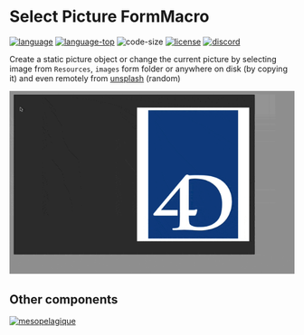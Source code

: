 # Select Picture FormMacro

[![language][code-shield]][code-url]
[![language-top][code-top]][code-url]
![code-size][code-size]
[![license][license-shield]][license-url]
[![discord][discord-shield]][discord-url]

Create a static picture object or change the current picture by selecting image from `Resources`, `images` form folder or anywhere on disk (by copying it) and even remotely from [unsplash](https://unsplash.com/) (random)

![screencast](Screencast.gif)

## Other components

[<img src="https://mesopelagique.github.io/quatred.png" alt="mesopelagique"/>](https://mesopelagique.github.io/)

<!-- MARKDOWN LINKS & IMAGES -->
<!-- https://www.markdownguide.org/basic-syntax/#reference-style-links -->
[code-shield]: https://img.shields.io/static/v1?label=language&message=4d&color=blue
[code-top]: https://img.shields.io/github/languages/top/mesopelagique/SelectPictureFormMacro.svg
[code-size]: https://img.shields.io/github/languages/code-size/mesopelagique/SelectPictureFormMacro.svg
[code-url]: https://developer.4d.com/
[license-shield]: https://img.shields.io/github/license/mesopelagique/SelectPictureFormMacro
[license-url]: LICENSE.md
[discord-shield]: https://img.shields.io/badge/chat-discord-7289DA?logo=discord&style=flat
[discord-url]: https://discord.gg/dVTqZHr
